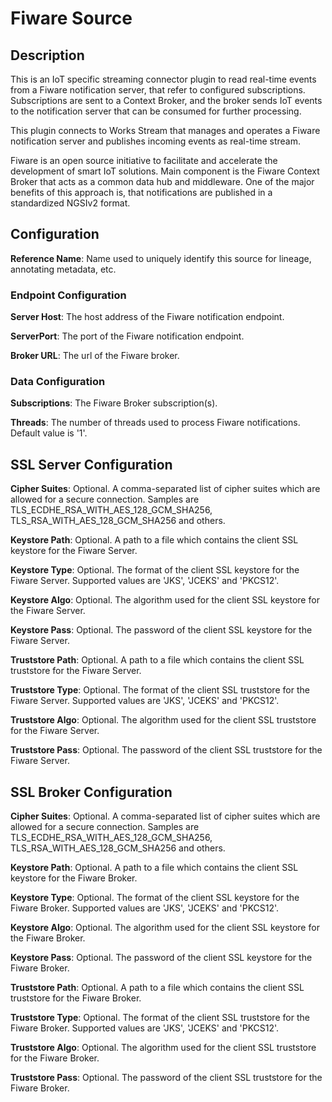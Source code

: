 
# Fiware Source

## Description
This is an IoT specific streaming connector plugin to read real-time events from a Fiware notification
server, that refer to configured subscriptions. Subscriptions are sent to a Context Broker, and the
broker sends IoT events to the notification server that can be consumed for further processing.

This plugin connects to Works Stream that manages and operates a Fiware notification server and publishes
incoming events as real-time stream.

Fiware is an open source initiative to facilitate and accelerate the development of smart IoT solutions. 
Main component is the Fiware Context Broker that acts as a common data hub and middleware. One of the
major benefits of this approach is, that notifications are published in a standardized NGSIv2 format. 

## Configuration
**Reference Name**: Name used to uniquely identify this source for lineage, annotating metadata, etc.

### Endpoint Configuration
**Server Host**: The host address of the Fiware notification endpoint.

**ServerPort**: The port of the Fiware notification endpoint.

**Broker URL**: The url of the Fiware broker.

### Data Configuration
**Subscriptions**: The Fiware Broker subscription(s).

**Threads**: The number of threads used to process Fiware notifications. Default value is '1'.

## SSL Server Configuration

**Cipher Suites**: Optional. A comma-separated list of cipher suites which are allowed for a secure connection.
Samples are TLS_ECDHE_RSA_WITH_AES_128_GCM_SHA256, TLS_RSA_WITH_AES_128_GCM_SHA256 and others.

**Keystore Path**: Optional. A path to a file which contains the client SSL keystore for the Fiware Server.

**Keystore Type**: Optional. The format of the client SSL keystore for the Fiware Server. Supported values are 'JKS', 'JCEKS'
and 'PKCS12'.

**Keystore Algo**: Optional. The algorithm used for the client SSL keystore for the Fiware Server.

**Keystore Pass**: Optional. The password of the client SSL keystore for the Fiware Server.

**Truststore Path**: Optional. A path to a file which contains the client SSL truststore for the Fiware Server.

**Truststore Type**: Optional. The format of the client SSL truststore for the Fiware Server. Supported values are 'JKS', 'JCEKS'
and 'PKCS12'.

**Truststore Algo**: Optional. The algorithm used for the client SSL truststore for the Fiware Server.

**Truststore Pass**: Optional. The password of the client SSL truststore for the Fiware Server.

## SSL Broker Configuration

**Cipher Suites**: Optional. A comma-separated list of cipher suites which are allowed for a secure connection.
Samples are TLS_ECDHE_RSA_WITH_AES_128_GCM_SHA256, TLS_RSA_WITH_AES_128_GCM_SHA256 and others.

**Keystore Path**: Optional. A path to a file which contains the client SSL keystore for the Fiware Broker.

**Keystore Type**: Optional. The format of the client SSL keystore for the Fiware Broker. Supported values are 'JKS', 'JCEKS'
and 'PKCS12'.

**Keystore Algo**: Optional. The algorithm used for the client SSL keystore for the Fiware Broker.

**Keystore Pass**: Optional. The password of the client SSL keystore for the Fiware Broker.

**Truststore Path**: Optional. A path to a file which contains the client SSL truststore for the Fiware Broker.

**Truststore Type**: Optional. The format of the client SSL truststore for the Fiware Broker. Supported values are 'JKS', 'JCEKS'
and 'PKCS12'.

**Truststore Algo**: Optional. The algorithm used for the client SSL truststore for the Fiware Broker.

**Truststore Pass**: Optional. The password of the client SSL truststore for the Fiware Broker.
